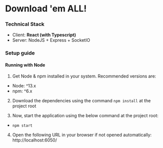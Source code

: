 # Download 'em ALL!

### Technical Stack

- Client: **React (with Typescript)**
- Server: NodeJS + Express + SocketIO


### Setup guide

#### Running with Node

1. Get Node & npm installed in your system. Recommended versions are:

- Node: ^13.x
- npm: ^6.x

2. Download the dependencies using the command `npm install` at the project root

3. Now, start the application using the below command at the project root:

- `npm start`

4. Open the following URL in your browser if not opened automatically: http://localhost:6050/
